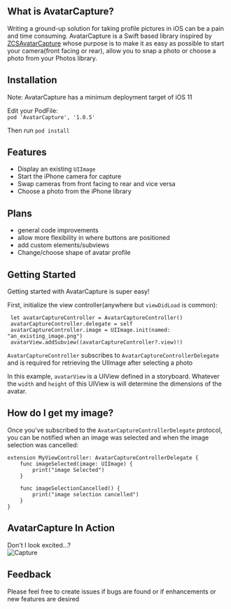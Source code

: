 ## What is AvatarCapture?
Writing a ground-up solution for taking profile pictures in iOS can be a pain and time consuming. AvatarCapture is a Swift based library inspired by [ZCSAvatarCapture](https://github.com/zshannon/ZCSAvatarCapture) whose purpose is to make it as easy as possible to start your camera(front facing or rear), allow you to snap a photo or choose a photo from your Photos library.

## Installation
Note: AvatarCapture has a minimum deployment target of iOS 11

Edit your PodFile:        
`pod 'AvatarCapture', '1.0.5'`

Then run `pod install`

## Features
- Display an existing `UIImage`
- Start the iPhone camera for capture
- Swap cameras from front facing to rear and vice versa
- Choose a photo from the iPhone library

## Plans
- general code improvements
- allow more flexibility in where buttons are positioned
- add custom elements/subviews
- Change/choose shape of avatar profile

## Getting Started
Getting started with AvatarCapture is super easy!

First, initialize the view controller(anywhere but `viewDidLoad` is common):
```
 let avatarCaptureController = AvatarCaptureController()
 avatarCaptureController.delegate = self
 avatarCaptureController.image = UIImage.init(named: "an_existing_image.png")
 avatarView.addSubview((avatarCaptureController?.view)!)
```

`AvatarCaptureController` subscribes to `AvatarCaptureControllerDelegate` and is required for retrieving the UIImage after selecting a photo

In this example, `avatarView` is a UIView defined in a storyboard. Whatever the `width` and `height` of this UIView is will determine the dimensions of the avatar.

## How do I get my image?
Once you've subscribed to the `AvatarCaptureControllerDelegate` protocol, you can be notified when an image was selected and when the image selection was cancelled:

```
extension MyViewController: AvatarCaptureControllerDelegate {
    func imageSelected(image: UIImage) {
        print("image Selected")
    }
    
    func imageSelectionCancelled() {
        print("image selection cancelled")
    }
}
```

## AvatarCapture In Action
Don't I look excited...?    
![Capture](https://github.com/gatewayapps/avatar-capture-ios/blob/master/AvatarCapture/AvatarCapture/capture_me.gif)

## Feedback
Please feel free to create issues if bugs are found or if enhancements or new features are desired
